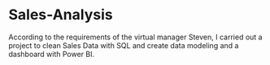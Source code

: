 # Sales-Analysis
According to the requirements of the virtual manager Steven, I carried out a project to clean Sales Data with SQL and create data modeling and a dashboard with Power BI.
